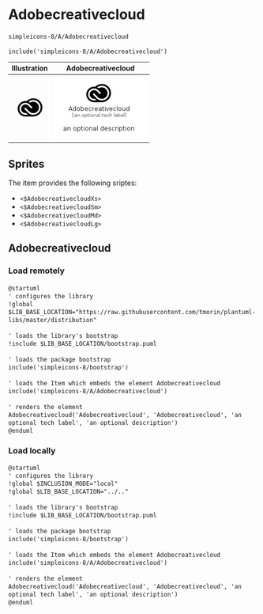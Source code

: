 # Adobecreativecloud


```text
simpleicons-8/A/Adobecreativecloud
```

```text
include('simpleicons-8/A/Adobecreativecloud')
```



| Illustration | Adobecreativecloud |
| :---: | :---: |
| ![illustration for Illustration](../../simpleicons-8/A/Adobecreativecloud.png) | ![illustration for Adobecreativecloud](../../simpleicons-8/A/Adobecreativecloud.Local.png) |



## Sprites
The item provides the following sriptes:

- `<$AdobecreativecloudXs>`
- `<$AdobecreativecloudSm>`
- `<$AdobecreativecloudMd>`
- `<$AdobecreativecloudLg>`





## Adobecreativecloud

### Load remotely
```plantuml
@startuml
' configures the library
!global $LIB_BASE_LOCATION="https://raw.githubusercontent.com/tmorin/plantuml-libs/master/distribution"

' loads the library's bootstrap
!include $LIB_BASE_LOCATION/bootstrap.puml

' loads the package bootstrap
include('simpleicons-8/bootstrap')

' loads the Item which embeds the element Adobecreativecloud
include('simpleicons-8/A/Adobecreativecloud')

' renders the element
Adobecreativecloud('Adobecreativecloud', 'Adobecreativecloud', 'an optional tech label', 'an optional description')
@enduml
```

### Load locally
```plantuml
@startuml
' configures the library
!global $INCLUSION_MODE="local"
!global $LIB_BASE_LOCATION="../.."

' loads the library's bootstrap
!include $LIB_BASE_LOCATION/bootstrap.puml

' loads the package bootstrap
include('simpleicons-8/bootstrap')

' loads the Item which embeds the element Adobecreativecloud
include('simpleicons-8/A/Adobecreativecloud')

' renders the element
Adobecreativecloud('Adobecreativecloud', 'Adobecreativecloud', 'an optional tech label', 'an optional description')
@enduml
```

